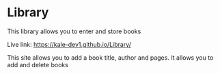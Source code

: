 # Library
This library allows you to enter and store books

Live link: https://kale-dev1.github.io/Library/

This site allows you to add a book title, author and pages. It allows you to add and delete books
